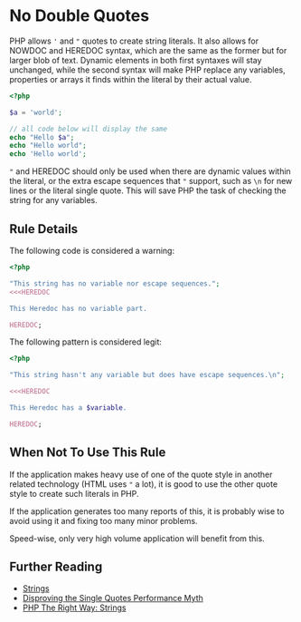 <!-- Good Practices -->
# No Double Quotes

PHP allows `'` and `"` quotes to create string literals. It also allows for NOWDOC and HEREDOC syntax, which are the same as the former but for larger blob of text. Dynamic elements in both first syntaxes will stay unchanged, while the second syntax will make PHP replace any variables, properties or arrays it finds within the literal by their actual value. 

```php
<?php

$a = 'world';

// all code below will display the same 
echo "Hello $a";
echo "Hello world";
echo 'Hello world';

```

`"` and HEREDOC should only be used when there are dynamic values within the literal, or the extra escape sequences that `"` support, such as `\n` for new lines or the literal single quote. This will save PHP the task of checking the string for any variables. 


## Rule Details

The following code is considered a warning:

```php
<?php

"This string has no variable nor escape sequences.";
<<<HEREDOC

This Heredoc has no variable part.

HEREDOC;

```


The following pattern is considered legit:

```php
<?php

"This string hasn't any variable but does have escape sequences.\n";

<<<HEREDOC

This Heredoc has a $variable.

HEREDOC;

```


## When Not To Use This Rule

If the application makes heavy use of one of the quote style in another related technology (HTML uses `"` a lot), it is good to use the other quote style to create such literals in PHP. 

If the application generates too many reports of this, it is probably wise to avoid using it and fixing too many minor problems.

Speed-wise, only very high volume application will benefit from this. 


## Further Reading 

* [Strings](http://php.net/language.types.string)
* [Disproving the Single Quotes Performance Myth](http://nikic.github.io/2012/01/09/Disproving-the-Single-Quotes-Performance-Myth.html)
* [PHP The Right Way: Strings](http://www.phptherightway.com/pages/The-Basics.html#strings)
